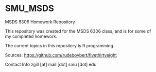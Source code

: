 # SMU_MSDS
MSDS 6306 Homework Repository

This repository was created for the MSDS 6306 class, and is for some of my completed homework.

The current topics in this repository is R programming.

Sources:
https://github.com/rudeboybert/fivethirtyeight

Contact Info
zgill [at] mail [dot] smu [dot] edu

